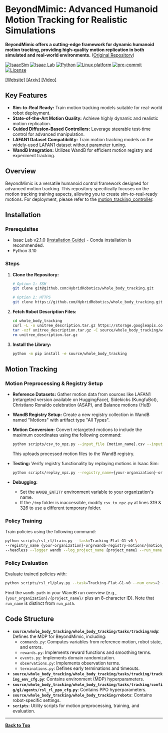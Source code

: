 # BeyondMimic: Advanced Humanoid Motion Tracking for Realistic Simulations

**BeyondMimic offers a cutting-edge framework for dynamic humanoid motion tracking, providing high-quality motion replication in both simulated and real-world environments.** ([Original Repository](https://github.com/HybridRobotics/whole_body_tracking))

[![IsaacSim](https://img.shields.io/badge/IsaacSim-4.5.0-silver.svg)](https://docs.omniverse.nvidia.com/isaacsim/latest/overview.html)
[![Isaac Lab](https://img.shields.io/badge/IsaacLab-2.1.0-silver)](https://isaac-sim.github.io/IsaacLab)
[![Python](https://img.shields.io/badge/python-3.10-blue.svg)](https://docs.python.org/3/whatsnew/3.10.html)
[![Linux platform](https://img.shields.io/badge/platform-linux--64-orange.svg)](https://releases.ubuntu.com/20.04/)
[![pre-commit](https://img.shields.io/badge/pre--commit-enabled-brightgreen?logo=pre-commit&logoColor=white)](https://pre-commit.com/)
[![License](https://img.shields.io/badge/license-MIT-yellow.svg)](https://opensource.org/license/mit)

[[Website]](https://beyondmimic.github.io/)
[[Arxiv]](https://arxiv.org/abs/2508.08241)
[[Video]](https://youtu.be/RS_MtKVIAzY)

## Key Features

*   **Sim-to-Real Ready:** Train motion tracking models suitable for real-world robot deployment.
*   **State-of-the-Art Motion Quality:** Achieve highly dynamic and realistic motion replication.
*   **Guided Diffusion-Based Controllers:** Leverage steerable test-time control for advanced manipulation.
*   **LAFAN1 Dataset Compatibility:** Train motion tracking models on the widely-used LAFAN1 dataset without parameter tuning.
*   **WandB Integration:** Utilizes WandB for efficient motion registry and experiment tracking.

## Overview

BeyondMimic is a versatile humanoid control framework designed for advanced motion tracking. This repository specifically focuses on the motion tracking training aspects, allowing you to create sim-to-real-ready motions. For deployment, please refer to the [motion\_tracking\_controller](https://github.com/HybridRobotics/motion_tracking_controller).

## Installation

### Prerequisites

*   Isaac Lab v2.1.0 ([Installation Guide](https://isaac-sim.github.io/IsaacLab/main/source/setup/installation/index.html)) - Conda installation is recommended.
*   Python 3.10

### Steps

1.  **Clone the Repository:**

    ```bash
    # Option 1: SSH
    git clone git@github.com:HybridRobotics/whole_body_tracking.git

    # Option 2: HTTPS
    git clone https://github.com/HybridRobotics/whole_body_tracking.git
    ```

2.  **Fetch Robot Description Files:**

    ```bash
    cd whole_body_tracking
    curl -L -o unitree_description.tar.gz https://storage.googleapis.com/qiayuanl_robot_descriptions/unitree_description.tar.gz && \
    tar -xzf unitree_description.tar.gz -C source/whole_body_tracking/whole_body_tracking/assets/ && \
    rm unitree_description.tar.gz
    ```

3.  **Install the Library:**

    ```bash
    python -m pip install -e source/whole_body_tracking
    ```

## Motion Tracking

### Motion Preprocessing & Registry Setup

*   **Reference Datasets:** Gather motion data from sources like LAFAN1 (retargeted version available on HuggingFace), Sidekicks (KungfuBot), Christiano Ronaldo celebration (ASAP), and Balance motions (HuB)
*   **WandB Registry Setup:** Create a new registry collection in WandB named "Motions" with artifact type "All Types".
*   **Motion Conversion:** Convert retargeted motions to include the maximum coordinates using the following command:

    ```bash
    python scripts/csv_to_npz.py --input_file {motion_name}.csv --input_fps 30 --output_name {motion_name} --headless
    ```
    This uploads processed motion files to the WandB registry.

*   **Testing:** Verify registry functionality by replaying motions in Isaac Sim:

    ```bash
    python scripts/replay_npz.py --registry_name={your-organization}-org/wandb-registry-motions/{motion_name}
    ```
*   **Debugging:**
    *   Set the `WANDB_ENTITY` environment variable to your organization's name.
    *   If the `/tmp` folder is inaccessible, modify `csv_to_npz.py` at lines 319 & 326 to use a different temporary folder.

### Policy Training

Train policies using the following command:

```bash
python scripts/rsl_rl/train.py --task=Tracking-Flat-G1-v0 \
--registry_name {your-organization}-org/wandb-registry-motions/{motion_name} \
--headless --logger wandb --log_project_name {project_name} --run_name {run_name}
```

### Policy Evaluation

Evaluate trained policies with:

```bash
python scripts/rsl_rl/play.py --task=Tracking-Flat-G1-v0 --num_envs=2 --wandb_path={wandb-run-path}
```

Find the `wandb_path` in your WandB run overview (e.g., `{your_organization}/{project_name}/` plus an 8-character ID). Note that `run_name` is distinct from `run_path`.

## Code Structure

*   **`source/whole_body_tracking/whole_body_tracking/tasks/tracking/mdp`**: Defines the MDP for BeyondMimic, including:
    *   `commands.py`: Computes variables from reference motion, robot state, and errors.
    *   `rewards.py`: Implements reward functions and smoothing terms.
    *   `events.py`: Implements domain randomization.
    *   `observations.py`: Implements observation terms.
    *   `terminations.py`: Defines early terminations and timeouts.
*   **`source/whole_body_tracking/whole_body_tracking/tasks/tracking/tracking_env_cfg.py`**: Contains environment (MDP) hyperparameters.
*   **`source/whole_body_tracking/whole_body_tracking/tasks/tracking/config/g1/agents/rsl_rl_ppo_cfg.py`**: Contains PPO hyperparameters.
*   **`source/whole_body_tracking/whole_body_tracking/robots`**: Contains robot-specific settings.
*   **`scripts`**: Utility scripts for motion preprocessing, training, and evaluation.

---

**[Back to Top](#)**